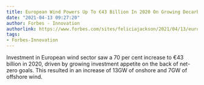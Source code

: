 ```yaml
---
title: European Wind Powers Up To €43 Billion In 2020 On Growing Decarbonization Focus
date: "2021-04-13 09:27:20"
author: Forbes - Innovation
authorlink: https://www.forbes.com/sites/feliciajackson/2021/04/13/european-wind-powers-up-to-43-billion-in-2020-on-growing-decarbonization-focus/
tags:
- Forbes-Innovation
---
```

Investment in European wind sector saw a 70 per cent increase to €43 billion in 2020, driven by growing investment appetite on the back of net-zero goals. This resulted in an increase of 13GW of onshore and 7GW of offshore wind.